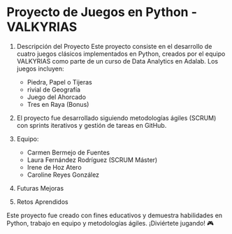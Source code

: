 # Proyecto de Juegos en Python - VALKYRIAS

1. Descripción del Proyecto
Este proyecto consiste en el desarrollo de cuatro juegos clásicos implementados en Python, creados por el equipo VALKYRIAS como parte de un curso de Data Analytics en Adalab. Los juegos incluyen:

    - Piedra, Papel o Tijeras
    - rivial de Geografía
    - Juego del Ahorcado
    - Tres en Raya (Bonus)

2. El proyecto fue desarrollado siguiendo metodologías ágiles (SCRUM) con sprints iterativos y gestión de tareas en GitHub.

3. Equipo:
    - Carmen Bermejo de Fuentes
    - Laura Fernández Rodríguez (SCRUM Máster)
    - Irene de Hoz Atero
    - Caroline Reyes González

4. Futuras Mejoras

5. Retos Aprendidos

Este proyecto fue creado con fines educativos y demuestra habilidades en Python, trabajo en equipo y metodologías ágiles. ¡Diviértete jugando! 🎮